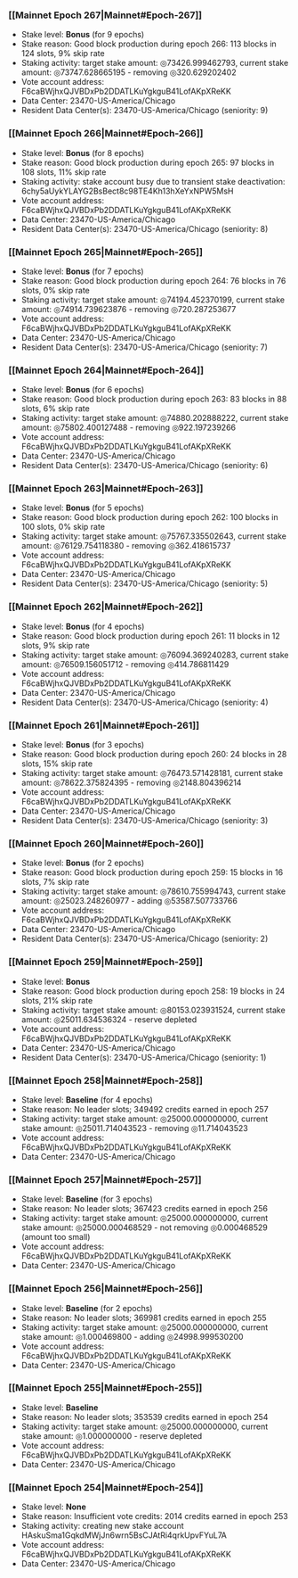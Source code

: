 ### [[Mainnet Epoch 267|Mainnet#Epoch-267]]
* Stake level: **Bonus** (for 9 epochs)
* Stake reason: Good block production during epoch 266: 113 blocks in 124 slots, 9% skip rate
* Staking activity: target stake amount: ◎73426.999462793, current stake amount: ◎73747.628665195 - removing ◎320.629202402
* Vote account address: F6caBWjhxQJVBDxPb2DDATLKuYgkguB41LofAKpXReKK
* Data Center: 23470-US-America/Chicago
* Resident Data Center(s): 23470-US-America/Chicago (seniority: 9)
### [[Mainnet Epoch 266|Mainnet#Epoch-266]]
* Stake level: **Bonus** (for 8 epochs)
* Stake reason: Good block production during epoch 265: 97 blocks in 108 slots, 11% skip rate
* Staking activity: stake account busy due to transient stake deactivation: 6chy5aUykYLAYG2BsBect8c98TE4Kh13hXeYxNPW5MsH
* Vote account address: F6caBWjhxQJVBDxPb2DDATLKuYgkguB41LofAKpXReKK
* Data Center: 23470-US-America/Chicago
* Resident Data Center(s): 23470-US-America/Chicago (seniority: 8)
### [[Mainnet Epoch 265|Mainnet#Epoch-265]]
* Stake level: **Bonus** (for 7 epochs)
* Stake reason: Good block production during epoch 264: 76 blocks in 76 slots, 0% skip rate
* Staking activity: target stake amount: ◎74194.452370199, current stake amount: ◎74914.739623876 - removing ◎720.287253677
* Vote account address: F6caBWjhxQJVBDxPb2DDATLKuYgkguB41LofAKpXReKK
* Data Center: 23470-US-America/Chicago
* Resident Data Center(s): 23470-US-America/Chicago (seniority: 7)
### [[Mainnet Epoch 264|Mainnet#Epoch-264]]
* Stake level: **Bonus** (for 6 epochs)
* Stake reason: Good block production during epoch 263: 83 blocks in 88 slots, 6% skip rate
* Staking activity: target stake amount: ◎74880.202888222, current stake amount: ◎75802.400127488 - removing ◎922.197239266
* Vote account address: F6caBWjhxQJVBDxPb2DDATLKuYgkguB41LofAKpXReKK
* Data Center: 23470-US-America/Chicago
* Resident Data Center(s): 23470-US-America/Chicago (seniority: 6)
### [[Mainnet Epoch 263|Mainnet#Epoch-263]]
* Stake level: **Bonus** (for 5 epochs)
* Stake reason: Good block production during epoch 262: 100 blocks in 100 slots, 0% skip rate
* Staking activity: target stake amount: ◎75767.335502643, current stake amount: ◎76129.754118380 - removing ◎362.418615737
* Vote account address: F6caBWjhxQJVBDxPb2DDATLKuYgkguB41LofAKpXReKK
* Data Center: 23470-US-America/Chicago
* Resident Data Center(s): 23470-US-America/Chicago (seniority: 5)
### [[Mainnet Epoch 262|Mainnet#Epoch-262]]
* Stake level: **Bonus** (for 4 epochs)
* Stake reason: Good block production during epoch 261: 11 blocks in 12 slots, 9% skip rate
* Staking activity: target stake amount: ◎76094.369240283, current stake amount: ◎76509.156051712 - removing ◎414.786811429
* Vote account address: F6caBWjhxQJVBDxPb2DDATLKuYgkguB41LofAKpXReKK
* Data Center: 23470-US-America/Chicago
* Resident Data Center(s): 23470-US-America/Chicago (seniority: 4)
### [[Mainnet Epoch 261|Mainnet#Epoch-261]]
* Stake level: **Bonus** (for 3 epochs)
* Stake reason: Good block production during epoch 260: 24 blocks in 28 slots, 15% skip rate
* Staking activity: target stake amount: ◎76473.571428181, current stake amount: ◎78622.375824395 - removing ◎2148.804396214
* Vote account address: F6caBWjhxQJVBDxPb2DDATLKuYgkguB41LofAKpXReKK
* Data Center: 23470-US-America/Chicago
* Resident Data Center(s): 23470-US-America/Chicago (seniority: 3)
### [[Mainnet Epoch 260|Mainnet#Epoch-260]]
* Stake level: **Bonus** (for 2 epochs)
* Stake reason: Good block production during epoch 259: 15 blocks in 16 slots, 7% skip rate
* Staking activity: target stake amount: ◎78610.755994743, current stake amount: ◎25023.248260977 - adding ◎53587.507733766
* Vote account address: F6caBWjhxQJVBDxPb2DDATLKuYgkguB41LofAKpXReKK
* Data Center: 23470-US-America/Chicago
* Resident Data Center(s): 23470-US-America/Chicago (seniority: 2)
### [[Mainnet Epoch 259|Mainnet#Epoch-259]]
* Stake level: **Bonus**
* Stake reason: Good block production during epoch 258: 19 blocks in 24 slots, 21% skip rate
* Staking activity: target stake amount: ◎80153.023931524, current stake amount: ◎25011.634536324 - reserve depleted
* Vote account address: F6caBWjhxQJVBDxPb2DDATLKuYgkguB41LofAKpXReKK
* Data Center: 23470-US-America/Chicago
* Resident Data Center(s): 23470-US-America/Chicago (seniority: 1)
### [[Mainnet Epoch 258|Mainnet#Epoch-258]]
* Stake level: **Baseline** (for 4 epochs)
* Stake reason: No leader slots; 349492 credits earned in epoch 257
* Staking activity: target stake amount: ◎25000.000000000, current stake amount: ◎25011.714043523 - removing ◎11.714043523
* Vote account address: F6caBWjhxQJVBDxPb2DDATLKuYgkguB41LofAKpXReKK
* Data Center: 23470-US-America/Chicago
### [[Mainnet Epoch 257|Mainnet#Epoch-257]]
* Stake level: **Baseline** (for 3 epochs)
* Stake reason: No leader slots; 367423 credits earned in epoch 256
* Staking activity: target stake amount: ◎25000.000000000, current stake amount: ◎25000.000468529 - not removing ◎0.000468529 (amount too small)
* Vote account address: F6caBWjhxQJVBDxPb2DDATLKuYgkguB41LofAKpXReKK
* Data Center: 23470-US-America/Chicago
### [[Mainnet Epoch 256|Mainnet#Epoch-256]]
* Stake level: **Baseline** (for 2 epochs)
* Stake reason: No leader slots; 369981 credits earned in epoch 255
* Staking activity: target stake amount: ◎25000.000000000, current stake amount: ◎1.000469800 - adding ◎24998.999530200
* Vote account address: F6caBWjhxQJVBDxPb2DDATLKuYgkguB41LofAKpXReKK
* Data Center: 23470-US-America/Chicago
### [[Mainnet Epoch 255|Mainnet#Epoch-255]]
* Stake level: **Baseline**
* Stake reason: No leader slots; 353539 credits earned in epoch 254
* Staking activity: target stake amount: ◎25000.000000000, current stake amount: ◎1.000000000 - reserve depleted
* Vote account address: F6caBWjhxQJVBDxPb2DDATLKuYgkguB41LofAKpXReKK
* Data Center: 23470-US-America/Chicago
### [[Mainnet Epoch 254|Mainnet#Epoch-254]]
* Stake level: **None**
* Stake reason: Insufficient vote credits: 2014 credits earned in epoch 253
* Staking activity: creating new stake account HAskuSma1GqkdMWjJn6wrn5BsCJAtRi4qrkUpvFYuL7A
* Vote account address: F6caBWjhxQJVBDxPb2DDATLKuYgkguB41LofAKpXReKK
* Data Center: 23470-US-America/Chicago
